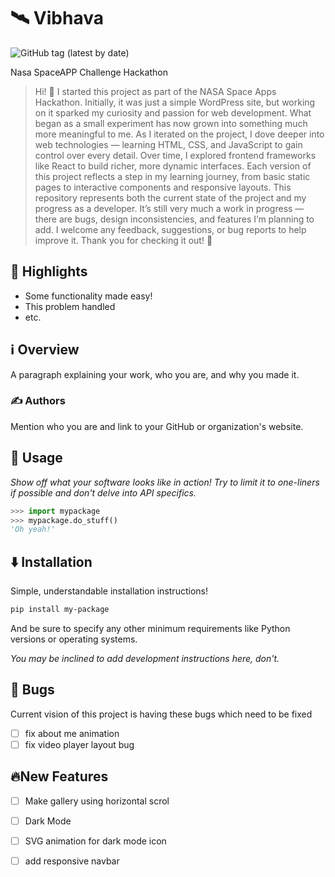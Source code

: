 # 🛰️ Vibhava

![GitHub tag (latest by date)](https://img.shields.io/github/v/tag/AlokPy1484/Vibhava-nsa)

Nasa SpaceAPP Challenge Hackathon

> Hi! 👋 I started this project as part of the NASA Space Apps Hackathon. Initially, it was just a simple WordPress site, but working on it sparked my curiosity and passion for web development. What began as a small experiment has now grown into something much more meaningful to me.
As I iterated on the project, I dove deeper into web technologies — learning HTML, CSS, and JavaScript to gain control over every detail. Over time, I explored frontend frameworks like React to build richer, more dynamic interfaces. Each version of this project reflects a step in my learning journey, from basic static pages to interactive components and responsive layouts.
This repository represents both the current state of the project and my progress as a developer. It’s still very much a work in progress — there are bugs, design inconsistencies, and features I’m planning to add. I welcome any feedback, suggestions, or bug reports to help improve it.
Thank you for checking it out! 🚀


## 🌟 Highlights

- Some functionality made easy!
- This problem handled
- etc.


## ℹ️ Overview

A paragraph explaining your work, who you are, and why you made it.


### ✍️ Authors

Mention who you are and link to your GitHub or organization's website.


## 🚀 Usage

*Show off what your software looks like in action! Try to limit it to one-liners if possible and don't delve into API specifics.*

```py
>>> import mypackage
>>> mypackage.do_stuff()
'Oh yeah!'
```


## ⬇️ Installation

Simple, understandable installation instructions!

```bash
pip install my-package
```

And be sure to specify any other minimum requirements like Python versions or operating systems.

*You may be inclined to add development instructions here, don't.*


## 🐛 Bugs

Current vision of this project is having these bugs which need to be fixed
- [ ] fix about me animation
- [ ] fix video player layout bug

## 🔥New Features

- [ ] Make gallery using horizontal scrol
- [ ] Dark Mode
- [ ] SVG animation for dark mode icon
- [ ]  add responsive navbar




